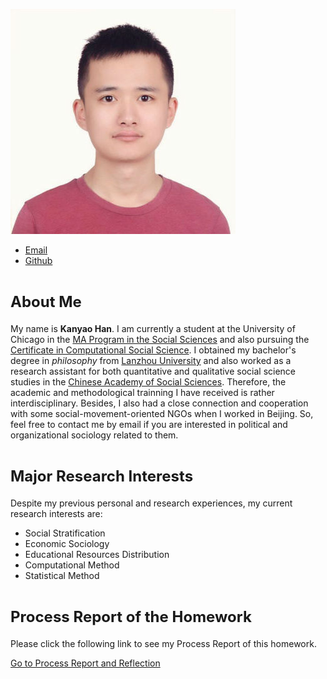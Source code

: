 

![](https://github.com/khan1792/Kanyao-File/blob/master/photo13.jpg)

- [Email](khan17@uchicago.edu)
- [Github](https://github.com/khan1792)



# <font size=5>About Me</font>

My name is **Kanyao Han**. I am currently a student at the University of Chicago in the [MA Program in the Social Sciences](https://mapss.uchicago.edu/) and also pursuing the [Certificate in Computational Social Science](https://macss.uchicago.edu/content/certificate-current-students). I obtained my bachelor's degree in *philosophy* from [Lanzhou University](http://en.lzu.edu.cn/) and also worked as a research assistant for both quantitative and qualitative social science studies in the [Chinese Academy of Social Sciences](http://casseng.cssn.cn/about/about_cass). Therefore, the academic and methodological trainning I have received is rather interdisciplinary. Besides, I also had a close connection and cooperation with some social-movement-oriented NGOs when I worked in Beijing. So, feel free to contact me by email if you are interested in political and organizational sociology related to them.


# <font size=5>Major Research Interests</font>
Despite my previous personal and research experiences, my current research interests are:
- Social Stratification
- Economic Sociology
- Educational Resources Distribution
- Computational Method
- Statistical Method


# <font size=5>Process Report of the Homework</font>

Please click the following link to see my Process Report of this homework.

[Go to Process Report and Reflection](https://github.com/khan1792/Kanyao-File/blob/master/Process%20Report.md)